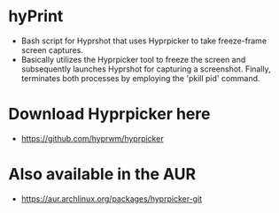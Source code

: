 # hyPrint
* Bash script for Hyprshot that uses Hyprpicker to take freeze-frame screen captures.
* Basically utilizes the Hyprpicker tool to freeze the screen and subsequently launches Hyprshot for capturing a screenshot. Finally, terminates both processes by employing the 'pkill pid' command.
  
# Download Hyprpicker here
- https://github.com/hyprwm/hyprpicker

# Also available in the AUR
- https://aur.archlinux.org/packages/hyprpicker-git


